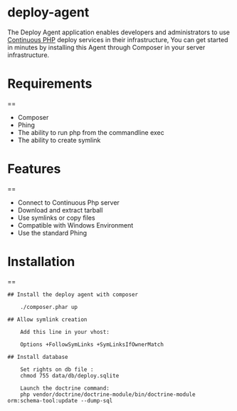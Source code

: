deploy-agent
============
The Deploy Agent application enables developers and administrators to use [Continuous PHP](continuousphp.com) deploy services in their infrastructure,
You can get started in minutes by installing this Agent through Composer in your server infrastructure.

# Requirements
==

* Composer
* Phing
* The ability to run php from the commandline exec
* The ability to create symlink

# Features
==

* Connect to Continuous Php server
* Download and extract tarball
* Use symlinks or copy files
* Compatible with Windows Environment
* Use the standard Phing

# Installation
==

    ## Install the deploy agent with composer

        ./composer.phar up

    ## Allow symlink creation

        Add this line in your vhost:

        Options +FollowSymLinks +SymLinksIfOwnerMatch

    ## Install database

        Set rights on db file :
        chmod 755 data/db/deploy.sqlite

        Launch the doctrine command:
        php vendor/doctrine/doctrine-module/bin/doctrine-module orm:schema-tool:update --dump-sql

